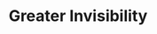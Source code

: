 ---
title: "Greater Invisibility"
index:
  - greater-invisibility
permalink: /spells/greater-invisibility/
tags:
  - Spell
  - 4th Level
  - Illusion
available_for:
  - Bard
  - Sorcerer
  - Wizard
level: "4th Level"
school: "Illusion"
range: "Touch"
comp:
  - V
  - S
duration: "1 Minute"
concentration: true
description: |
  You or a creature you touch becomes invisible until the spell ends. Anything the target is wearing or carrying is invisible as long as it is on the target's person.
excerpt: "You or a creature you touch becomes invisible until the spell ends."
source: "Basic Rules"
---